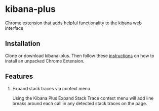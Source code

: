 kibana-plus
===========
Chrome extension that adds helpful functionality to the kibana web interface

Installation
------------
Clone or download kibana-plus. Then follow these [instructions](https://developer.chrome.com/extensions/getstarted#unpacked) on how to install an unpacked Chrome Extension.

Features
--------
1. Expand stack traces via context menu

   Using the Kibana Plus Expand Stack Trace context menu will add line breaks around each call in any detected stack traces on the page.
